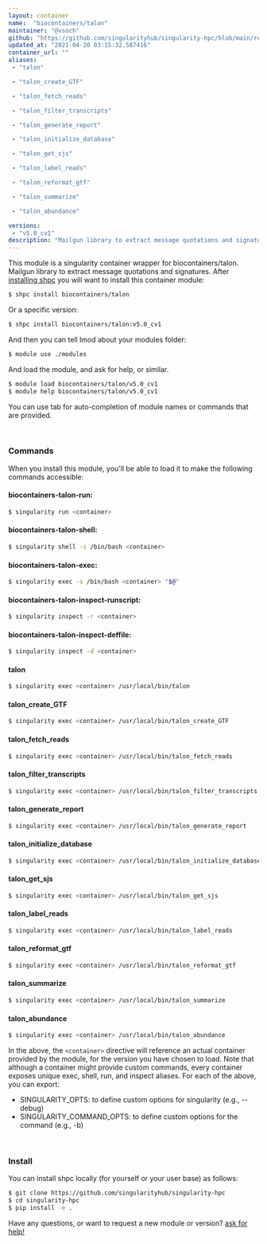 ```yaml
---
layout: container
name:  "biocontainers/talon"
maintainer: "@vsoch"
github: "https://github.com/singularityhub/singularity-hpc/blob/main/registry/biocontainers/talon/container.yaml"
updated_at: "2021-04-20 03:15:32.587416"
container_url: ""
aliases:
 - "talon"

 - "talon_create_GTF"

 - "talon_fetch_reads"

 - "talon_filter_transcripts"

 - "talon_generate_report"

 - "talon_initialize_database"

 - "talon_get_sjs"

 - "talon_label_reads"

 - "talon_reformat_gtf"

 - "talon_summarize"

 - "talon_abundance"

versions:
 - "v5.0_cv1"
description: "Mailgun library to extract message quotations and signatures."
---
```


This module is a singularity container wrapper for biocontainers/talon.
Mailgun library to extract message quotations and signatures.
After [installing shpc](#install) you will want to install this container module:

```bash
$ shpc install biocontainers/talon
```

Or a specific version:

```bash
$ shpc install biocontainers/talon:v5.0_cv1
```

And then you can tell lmod about your modules folder:

```bash
$ module use ./modules
```

And load the module, and ask for help, or similar.

```bash
$ module load biocontainers/talon/v5.0_cv1
$ module help biocontainers/talon/v5.0_cv1
```

You can use tab for auto-completion of module names or commands that are provided.

<br>

### Commands

When you install this module, you'll be able to load it to make the following commands accessible:

#### biocontainers-talon-run:

```bash
$ singularity run <container>
```

#### biocontainers-talon-shell:

```bash
$ singularity shell -s /bin/bash <container>
```

#### biocontainers-talon-exec:

```bash
$ singularity exec -s /bin/bash <container> "$@"
```

#### biocontainers-talon-inspect-runscript:

```bash
$ singularity inspect -r <container>
```

#### biocontainers-talon-inspect-deffile:

```bash
$ singularity inspect -d <container>
```


#### talon
       
```bash
$ singularity exec <container> /usr/local/bin/talon
```


#### talon_create_GTF
       
```bash
$ singularity exec <container> /usr/local/bin/talon_create_GTF
```


#### talon_fetch_reads
       
```bash
$ singularity exec <container> /usr/local/bin/talon_fetch_reads
```


#### talon_filter_transcripts
       
```bash
$ singularity exec <container> /usr/local/bin/talon_filter_transcripts
```


#### talon_generate_report
       
```bash
$ singularity exec <container> /usr/local/bin/talon_generate_report
```


#### talon_initialize_database
       
```bash
$ singularity exec <container> /usr/local/bin/talon_initialize_database
```


#### talon_get_sjs
       
```bash
$ singularity exec <container> /usr/local/bin/talon_get_sjs
```


#### talon_label_reads
       
```bash
$ singularity exec <container> /usr/local/bin/talon_label_reads
```


#### talon_reformat_gtf
       
```bash
$ singularity exec <container> /usr/local/bin/talon_reformat_gtf
```


#### talon_summarize
       
```bash
$ singularity exec <container> /usr/local/bin/talon_summarize
```


#### talon_abundance
       
```bash
$ singularity exec <container> /usr/local/bin/talon_abundance
```



In the above, the `<container>` directive will reference an actual container provided
by the module, for the version you have chosen to load. Note that although a container
might provide custom commands, every container exposes unique exec, shell, run, and
inspect aliases. For each of the above, you can export:

 - SINGULARITY_OPTS: to define custom options for singularity (e.g., --debug)
 - SINGULARITY_COMMAND_OPTS: to define custom options for the command (e.g., -b)

<br>
  
### Install

You can install shpc locally (for yourself or your user base) as follows:

```bash
$ git clone https://github.com/singularityhub/singularity-hpc
$ cd singularity-hpc
$ pip install -e .
```

Have any questions, or want to request a new module or version? [ask for help!](https://github.com/singularityhub/singularity-hpc/issues)